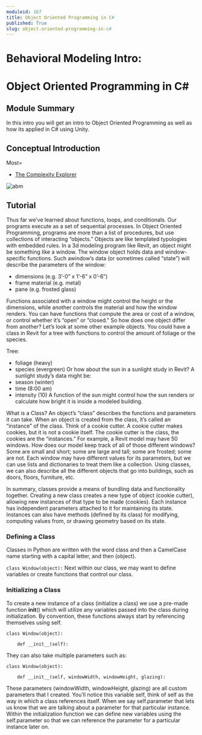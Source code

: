 ```yaml
---
moduleid: 167
title: Object Oriented Programming in C#
published: True
slug: object-oriented-programming-in-c#
---
```


Behavioral Modeling Intro:
===========================================

# Object Oriented Programming in C#
## Module Summary

In this intro you will get an intro to Object Oriented Programming as well as how its applied in C# using Unity.


## Conceptual Introduction
Most=

- [The Complexity Explorer](https://www.complexityexplorer.org/)   



![abm](images/abm-3.gif#img-full)


## Tutorial
Thus far we’ve learned about functions, loops, and conditionals. Our programs execute as a set of sequential processes.
In Object Oriented Programming, programs are more than a list of procedures, but use collections of interacting “objects.” Objects are like templated typologies with embedded rules.
In a 3d modeling program like Revit, an object might be something like a window. The window object holds data and window-specific functions. Such awindow’s data (or sometimes called “state”) will describe the parameters of the window:
- dimensions (e.g. 3’-0” x 1’-6” x 0’-6”)
- frame material (e.g. metal)
- pane (e.g. frosted glass)

Functions associated with a window might control the height or the dimensions, while another controls the material and how the window renders. You can have functions that compute the area or cost of a window, or control whether it’s “open” or “closed.”
So how does one object differ from another? Let’s look at some other example objects. You could have a class in Revit for a tree with functions to control the amount of foliage or the species.

Tree:
- foliage (heavy)
- species (evergreen)
Or how about the sun in a sunlight study in Revit? A sunlight study’s data might be:
- season (winter)
- time (8:00 am)
- intensity (10)
A function of the sun might control how the sun renders or calculate how bright it is inside a modeled building.

What is a Class?
An object’s “class” describes the functions and parameters it can take. When an object is created from the class, it’s called an “instance” of the class.
Think of a cookie cutter. A cookie cutter makes cookies, but it is not a cookie itself. The cookie cutter is the class, the cookies are the “instances.”
For example, a Revit model may have 50 windows. How does our model keep track of all of those different windows? Some are small and short; some are large and tall; some are frosted; some are not. Each window may have different values for its parameters, but we can use lists and dictionaries to treat them like a collection.
Using classes, we can also describe all the different objects that go into buildings, such as doors, floors, furniture, etc.


In summary, classes provide a means of bundling data and functionality together. Creating a new class creates a new type of object (cookie cutter), allowing new instances of that type to be made (cookies). Each instance has independent parameters attached to it for maintaining its state. Instances can also have methods (defined by its class) for modifying, computing values from, or drawing geometry based on its state.

### Defining a Class
Classes in Python are written with the word class and then a CamelCase name starting with a capital letter, and then (object).

```class Window(object):```
Next within our class, we may want to define variables or create functions that control our class.

### Initializing a Class
To create a new instance of a class (initialize a class) we use a pre-made function __init__() which will utilize any variables passed into the class during initialization. By convention, these functions always start by referencing themselves using self.

```
class Window(object):
    
    def __init__(self):
```

They can also take multiple parameters such as:
```
class Window(object):
    
    def __init__(self, windowWidth, windowHeight, glazing):
```

These parameters (windowWidth, windowHeight, glazing) are all custom parameters that I created.
You’ll notice this variable self, think of self as the way in which a class references itself.
When we say self.parameter that lets us know that we are talking about a parameter for that particular instance. Within the initialization function we can define new variables using the self.parameter so that we can reference the parameter for a particular instance later on.


